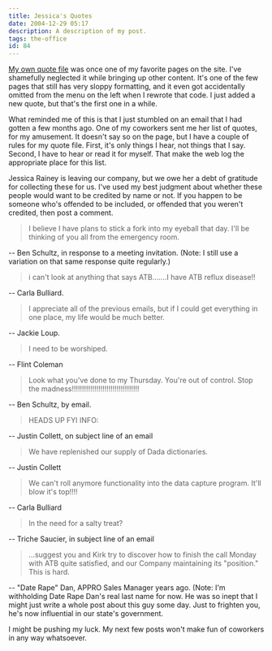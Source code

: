 ```yaml
---
title: Jessica's Quotes
date: 2004-12-29 05:17
description: A description of my post.
tags: the-office
id: 84
---
```

<a href="http://theskinnyonbenny.com/x/quotefile">My own quote file</a> was once one of my favorite pages on the site.  I've shamefully neglected it while bringing up other content.  It's one of the few pages that still has very sloppy formatting, and it even got accidentally omitted from the menu on the left when I rewrote that code.  I just added a new quote, but that's the first one in a while.

What reminded me of this is that I just stumbled on an email that I had gotten a few months ago.  One of my coworkers sent me her list of quotes, for my amusement.  It doesn't say so on the page, but I have a couple of rules for my quote file.  First, it's only things I hear, not things that I say.  Second, I have to hear or read it for myself.  That make the web log the appropriate place for this list.

Jessica Rainey is leaving our company, but we owe her a debt of gratitude for collecting these for us.  I've used my best judgment about whether these people would want to be credited by name or not.  If you happen to be someone who's offended to be included, or offended that you weren't credited, then post a comment.

<blockquote>I believe I have plans to stick a fork into my eyeball that day.  I'll be thinking of you all from the emergency room.</blockquote>
-- Ben Schultz, in response to a meeting invitation.  (Note:  I still use a variation on that same response quite regularly.)

<blockquote>i can't look at anything that says ATB.......I have ATB reflux disease!!</blockquote>
-- Carla Bulliard.

<blockquote>I appreciate all of the previous emails, but if I could get everything in one place, my life would be much better. </blockquote>
-- Jackie Loup.

<blockquote>I need to be worshiped.</blockquote>
-- Flint Coleman 

<blockquote>Look what you've done to my Thursday.  You're out of control.  Stop the madness!!!!!!!!!!!!!!!!!!!!!!!!!!!!!!!!!</blockquote>
-- Ben Schultz, by email.

<blockquote>HEADS UP FYI INFO:</blockquote>
-- Justin Collett, on subject line of an email

<blockquote>We have replenished our supply of Dada dictionaries.</blockquote>
-- Justin Collett

<blockquote>We can't roll anymore functionality into the data capture program. It'll blow it's top!!!!</blockquote>
-- Carla Bulliard

<blockquote>In the need for a salty treat?</blockquote>
-- Triche Saucier, in subject line of an email

<blockquote>...suggest you and Kirk try to discover how to finish the call Monday with ATB quite satisfied, and our Company maintaining its "position." This is hard.</blockquote>
-- "Date Rape" Dan, APPRO Sales Manager years ago.  (Note:  I'm withholding Date Rape Dan's real last name for now.  He was so inept that I might just write a whole post about this guy some day.  Just to frighten you, he's now influential in our state's government. 

I might be pushing my luck.  My next few posts won't make fun of coworkers in any way whatsoever.

